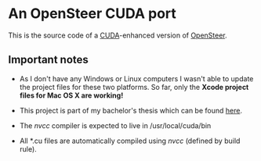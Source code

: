 # An OpenSteer CUDA port #

This is the source code of a [CUDA](http://www.nvidia.com/object/cuda_home.html)-enhanced version of [OpenSteer](http://opensteer.sf.net).

## Important notes ##

* As I don't have any Windows or Linux computers I wasn't able to update the project files for these two platforms. So far, only the **Xcode project files for Mac OS X are working!**

* This project is part of my bachelor's thesis which can be found [here](http://www.stiefels.net/wp-content/uploads/2009/08/Parallelizing-the-OpenSteer-toolkit-using-GPUs.pdf).

* The *nvcc* compiler is expected to live in /usr/local/cuda/bin

* All \*.cu files are automatically compiled using *nvcc* (defined by build rule).
